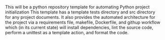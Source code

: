 This will be a python repository template for automating Python project initialization
This template has a template tests directory and src directory for any project documents. It also provides the automated architecture for 
the project via a requirements file, makefile, Dockerfile, and githup workflow which (in its current state) will install dependencies, lint the source code, perform a unittest as a template action, and format the code. 